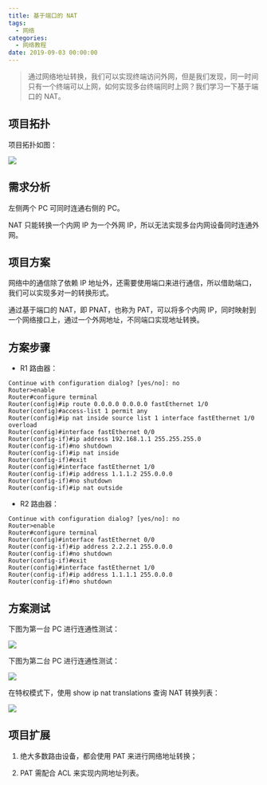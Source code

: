 ```yaml
---
title: 基于端口的 NAT
tags:
  - 网络
categories:
  - 网络教程
date: 2019-09-03 00:00:00
---
```


> 通过网络地址转换，我们可以实现终端访问外网，但是我们发现，同一时间只有一个终端可以上网，如何实现多台终端同时上网？我们学习一下基于端口的 NAT。

<!-- more -->

## 项目拓扑

项目拓扑如图：

![](https://cdn.dusays.com/2019/09/56-1.jpg)

## 需求分析

左侧两个 PC 可同时连通右侧的 PC。

NAT 只能转换一个内网 IP 为一个外网 IP，所以无法实现多台内网设备同时连通外网。

## 项目方案

网络中的通信除了依赖 IP 地址外，还需要使用端口来进行通信，所以借助端口，我们可以实现多对一的转换形式。

通过基于端口的 NAT，即 PNAT，也称为 PAT，可以将多个内网 IP，同时映射到一个网络接口上，通过一个外网地址，不同端口实现地址转换。

## 方案步骤

* R1 路由器：

```
Continue with configuration dialog? [yes/no]: no
Router>enable
Router#configure terminal
Router(config)#ip route 0.0.0.0 0.0.0.0 fastEthernet 1/0
Router(config)#access-list 1 permit any
Router(config)#ip nat inside source list 1 interface fastEthernet 1/0 overload
Router(config)#interface fastEthernet 0/0
Router(config-if)#ip address 192.168.1.1 255.255.255.0
Router(config-if)#no shutdown
Router(config-if)#ip nat inside
Router(config-if)#exit
Router(config)#interface fastEthernet 1/0
Router(config-if)#ip address 1.1.1.2 255.0.0.0
Router(config-if)#no shutdown
Router(config-if)#ip nat outside
```

* R2 路由器：

```
Continue with configuration dialog? [yes/no]: no
Router>enable
Router#configure terminal
Router(config)#interface fastEthernet 0/0
Router(config-if)#ip address 2.2.2.1 255.0.0.0
Router(config-if)#no shutdown
Router(config-if)#exit
Router(config)#interface fastEthernet 1/0
Router(config-if)#ip address 1.1.1.1 255.0.0.0
Router(config-if)#no shutdown
```

## 方案测试

下图为第一台 PC 进行连通性测试：

![](https://cdn.dusays.com/2019/09/56-2.jpg)

下图为第二台 PC 进行连通性测试：

![](https://cdn.dusays.com/2019/09/56-3.jpg)

在特权模式下，使用 show ip nat translations 查询 NAT 转换列表：

![](https://cdn.dusays.com/2019/09/56-4.jpg)

## 项目扩展

1. 绝大多数路由设备，都会使用 PAT 来进行网络地址转换；

2. PAT 需配合 ACL 来实现内网地址列表。
